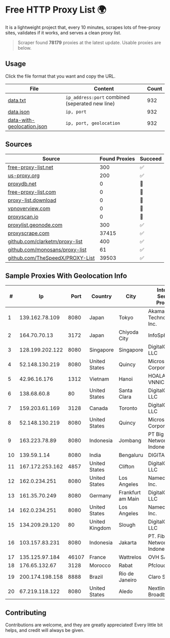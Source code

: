 
# Free HTTP Proxy List 🌍

It is a lightweight project that, every 10 minutes, scrapes lots of free-proxy sites, validates if it works, and serves a clean proxy list.


> Scraper found **78179** proxies at the latest update. Usable proxies are below.

## Usage

Click the file format that you want and copy the URL.


|File|Content|Count|
|----|-------|-----|
|[data.txt](https://raw.githubusercontent.com/themiralay/Proxy-List-World/master/data.txt)|`ip_address:port` combined (seperated new line)|932|
|[data.json](https://raw.githubusercontent.com/themiralay/Proxy-List-World/master/data.json)|`ip, port`|932|
|[data-with-geolocation.json](https://raw.githubusercontent.com/themiralay/Proxy-List-World/master/data-with-geolocation.json)|`ip, port, geolocation`|932|

## Sources

|Source|Found Proxies|Succeed|
|------|-------------|-------|
|[free-proxy-list.net](https://free-proxy-list.net)|300|✅|
|[us-proxy.org](https://www.us-proxy.org)|200|✅|
|[proxydb.net](http://proxydb.net)|0|🚫|
|[free-proxy-list.com](https://free-proxy-list.com/?page=&port=&type%5B%5D=http&type%5B%5D=https&up_time=0&search=Search)|0|🚫|
|[proxy-list.download](https://www.proxy-list.download/HTTP)|0|🚫|
|[vpnoverview.com](https://vpnoverview.com/privacy/anonymous-browsing/free-proxy-servers)|0|🚫|
|[proxyscan.io](https://www.proxyscan.io)|0|🚫|
|[proxylist.geonode.com](https://proxylist.geonode.com/api/proxy-list?limit=300&page=1&sort_by=lastChecked&sort_type=desc&protocols=http,https)|300|✅|
|[proxyscrape.com](https://api.proxyscrape.com/v2/?request=displayproxies&protocol=http&timeout=10000&country=all&ssl=all&anonymity=all)|37415|✅|
|[github.com/clarketm/proxy-list](https://raw.githubusercontent.com/clarketm/proxy-list/master/proxy-list-raw.txt)|400|✅|
|[github.com/monosans/proxy-list](https://raw.githubusercontent.com/monosans/proxy-list/main/proxies/http.txt)|61|✅|
|[github.com/TheSpeedX/PROXY-List](https://raw.githubusercontent.com/TheSpeedX/PROXY-List/master/http.txt)|39503|✅|


## Sample Proxies With Geolocation Info

|#|Ip|Port|Country|City|Internet Service Provider|
|-|--|----|-------|----|-------------------------|
|1|139.162.78.109|8080|Japan|Tokyo|Akamai Technologies, Inc.|
|2|164.70.70.13|3172|Japan|Chiyoda City|InfoSphere|
|3|128.199.202.122|8080|Singapore|Singapore|DigitalOcean, LLC|
|4|52.148.130.219|8080|United States|Quincy|Microsoft Corporation|
|5|42.96.16.176|1312|Vietnam|Hanoi|HOALAC-VNNIC|
|6|138.68.60.8|80|United States|Santa Clara|DigitalOcean, LLC|
|7|159.203.61.169|3128|Canada|Toronto|DigitalOcean, LLC|
|8|52.148.130.219|8080|United States|Quincy|Microsoft Corporation|
|9|163.223.78.89|8080|Indonesia|Jombang|PT Big Network Indonesia|
|10|139.59.1.14|8080|India|Bengaluru|DIGITALOCEAN|
|11|167.172.253.162|4857|United States|Clifton|DigitalOcean, LLC|
|12|162.0.234.251|8080|United States|Los Angeles|Namecheap, Inc.|
|13|161.35.70.249|8080|Germany|Frankfurt am Main|DigitalOcean, LLC|
|14|162.0.234.251|8080|United States|Los Angeles|Namecheap, Inc.|
|15|134.209.29.120|80|United Kingdom|Slough|DigitalOcean, LLC|
|16|103.157.83.231|8080|Indonesia|Jakarta|PT. Fiber Networks Indonesia|
|17|135.125.97.184|46107|France|Wattrelos|OVH SAS|
|18|176.65.132.67|3128|Morocco|Rabat|Pfcloud UG|
|19|200.174.198.158|8888|Brazil|Rio de Janeiro|Claro S.A.|
|20|67.219.118.122|8080|United States|Aledo|Nextlink Broadband|



## Contributing

Contributions are welcome, and they are greatly appreciated! Every
little bit helps, and credit will always be given.

